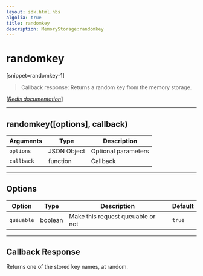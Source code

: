 ```yaml
---
layout: sdk.html.hbs
algolia: true
title: randomkey
description: MemoryStorage:randomkey
---
```

  

# randomkey
[snippet=randomkey-1]

> Callback response:
Returns a random key from the memory storage.

[[_Redis documentation_]](https://redis.io/commands/randomkey)

---

## randomkey([options], callback)

| Arguments | Type | Description |
|---------------|---------|----------------------------------------|
| `options` | JSON Object | Optional parameters |
| `callback` | function | Callback |

---

## Options

| Option | Type | Description | Default |
|---------------|---------|----------------------------------------|---------|
| `queuable` | boolean | Make this request queuable or not  | `true` |
---

## Callback Response

Returns one of the stored key names, at random.
